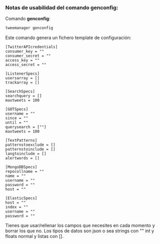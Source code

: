 ### Notas de usabilidad del comando **genconfig**:


Comando **genconfig**:

```bash
tweemanager genconfig
```

Este comando genera un fichero template de configuración:
```
[TwitterAPIcredentials]
consumer_key = ""
consumer_secret = ""
access_key = ""
access_secret = ""

[ListenerSpecs]
usersarray = []
trackarray = []

[SearchSpecs]
searchquery = []
maxtweets = 100

[GOTSpecs]
username = ""
since = ""
until = ""
querysearch = [""]
maxtweets = 100

[TextPatterns]
patternstoexclude = []
patternstoinclude = []
langtoinclude = []
alertwords = []

[MongoDBSpecs]
repocollname = ""
name = ""
username = ""
password = ""
host = ""

[ElasticSpecs]
host = ""
index = ""
username = ""
password = ""
```

Tienes que usar/rellenar los campos que necesites en cada momento y borrar los que no.
Los tipos de datos son json o sea strings con \"\" int y floats normal y listas con \[\].
